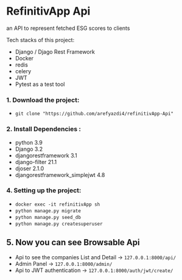 # RefinitivApp Api
an API to represent fetched ESG scores to clients

Tech stacks of this project:
* Django / Djago Rest Framework
* Docker
* redis
* celery 
* JWT
* Pytest as a test tool


### 1.  Download the project:

* `git clone "https://github.com/arefyazdi4/refinitivApp-Api"`


### 2. Install Dependencies : 
* python 3.9  
* Django 3.2  
* djangorestframework 3.1   
* django-filter 21.1
* djoser 2.1.0
* djangorestframework_simplejwt 4.8      
      

### 4.  Setting up the project:
* `docker exec -it refinitivApp sh`
* `python manage.py migrate `  
* `python manage.py seed_db   `
* `python manage.py createsuperuser   `


## 5.  Now you can see Browsable Api
* Api to see the companies List and Detail -> `127.0.0.1:8000/api/`
* Admin Panel -> `127.0.0.1:8000/admin/`
* Api to JWT authentication -> `127.0.0.1:8000/auth/jwt/create/`